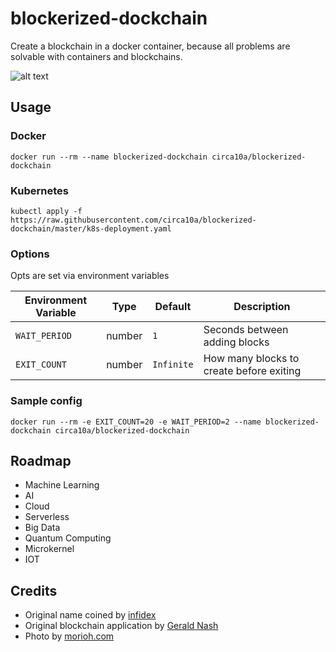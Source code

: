 # blockerized-dockchain

Create a blockchain in a docker container, because all problems are solvable with containers and blockchains.

![alt text](https://i.imgur.com/vRLEtBr.jpg)

## Usage

### Docker

```shell
docker run --rm --name blockerized-dockchain circa10a/blockerized-dockchain
```

### Kubernetes

```shell
kubectl apply -f https://raw.githubusercontent.com/circa10a/blockerized-dockchain/master/k8s-deployment.yaml
```

### Options

Opts are set via environment variables

| Environment Variable | Type   | Default    | Description                               |
|----------------------|--------|------------|-------------------------------------------|
| `WAIT_PERIOD`        | number | `1`        | Seconds between adding blocks             |
| `EXIT_COUNT`         | number | `Infinite` | How many blocks to create before exiting  |

### Sample config

```shell
docker run --rm -e EXIT_COUNT=20 -e WAIT_PERIOD=2 --name blockerized-dockchain circa10a/blockerized-dockchain
```

## Roadmap

- Machine Learning
- AI
- Cloud
- Serverless
- Big Data
- Quantum Computing
- Microkernel
- IOT

## Credits

- Original name coined by [infidex](https://github.com/infidex)
- Original blockchain application by [Gerald Nash](https://medium.com/@aunyks)
- Photo by [morioh.com](https://morioh.com/p/b46e20454368)
